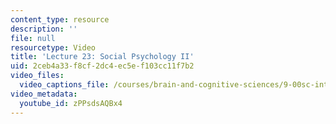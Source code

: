```yaml
---
content_type: resource
description: ''
file: null
resourcetype: Video
title: 'Lecture 23: Social Psychology II'
uid: 2ceb4a33-f8cf-2dc4-ec5e-f103cc11f7b2
video_files:
  video_captions_file: /courses/brain-and-cognitive-sciences/9-00sc-introduction-to-psychology-fall-2011/social-psychology-ii/lecture-23-social-psychology-ii/zPPsdsAQBx4.vtt
video_metadata:
  youtube_id: zPPsdsAQBx4
---
```

